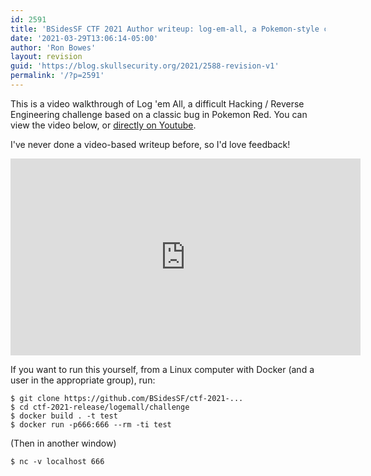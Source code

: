 ```yaml
---
id: 2591
title: 'BSidesSF CTF 2021 Author writeup: log-em-all, a Pokemon-style collection game [video]'
date: '2021-03-29T13:06:14-05:00'
author: 'Ron Bowes'
layout: revision
guid: 'https://blog.skullsecurity.org/2021/2588-revision-v1'
permalink: '/?p=2591'
---
```


This is a video walkthrough of Log 'em All, a difficult Hacking / Reverse Engineering challenge based on a classic bug in Pokemon Red. You can view the video below, or [directly on Youtube](https://www.youtube.com/watch?v=sY5V-vvipK4).

I've never done a video-based writeup before, so I'd love feedback!

<iframe allow="accelerometer; autoplay; clipboard-write; encrypted-media; gyroscope; picture-in-picture" allowfullscreen="" frameborder="0" height="315" loading="lazy" src="https://www.youtube-nocookie.com/embed/sY5V-vvipK4" title="YouTube video player" width="560"></iframe>

If you want to run this yourself, from a Linux computer with Docker (and a user in the appropriate group), run:

```
$ git clone https://github.com/BSidesSF/ctf-2021-...​
$ cd ctf-2021-release/logemall/challenge
$ docker build . -t test
$ docker run -p666:666 --rm -ti test
```

(Then in another window)

```
$ nc -v localhost 666
```